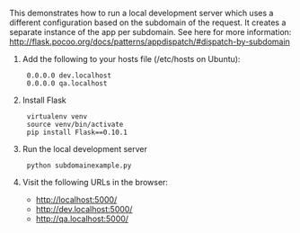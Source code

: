 This demonstrates how to run a local development server which uses a
different configuration based on the subdomain of the request. It
creates a separate instance of the app per subdomain. See here for more
information:
<http://flask.pocoo.org/docs/patterns/appdispatch/#dispatch-by-subdomain>


1. Add the following to your hosts file (/etc/hosts on Ubuntu):

        0.0.0.0 dev.localhost
        0.0.0.0 qa.localhost

2. Install Flask

        virtualenv venv
        source venv/bin/activate
        pip install Flask==0.10.1

3. Run the local development server

        python subdomainexample.py

4. Visit the following URLs in the browser:
   - <http://localhost:5000/>
   - <http://dev.localhost:5000/>
   - <http://qa.localhost:5000/>
